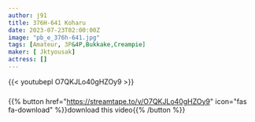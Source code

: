 ```yaml
---
author: j91
title: 376H-641 Koharu
date: 2023-07-23T02:00:00Z
image: "pb_e_376h-641.jpg"
tags: [Amateur, 3P&4P,Bukkake,Creampie]
maker: [ Jktyousak]
actress: []
---
```



{{< youtubepl O7QKJLo40gHZOy9 >}}
###

{{% button href="https://streamtape.to/v/O7QKJLo40gHZOy9" icon="fas fa-download" %}}download this video{{% /button %}}

